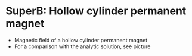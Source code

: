 # SuperB: Hollow cylinder permanent magnet
* Magnetic field of a hollow cylinder permanent magnet
* For a comparison with the analytic solution, see picture
